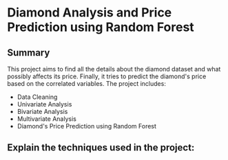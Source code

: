 # Diamond Analysis and Price Prediction using Random Forest
## Summary
This project aims to find all the details about the diamond dataset and what possibly affects its price. Finally, it tries to predict the diamond's price based on the correlated variables. The project includes:
- Data Cleaning
- Univariate Analysis
- Bivariate Analysis
- Multivariate Analysis
- Diamond's Price Prediction using Random Forest

## Explain the techniques used in the project:
